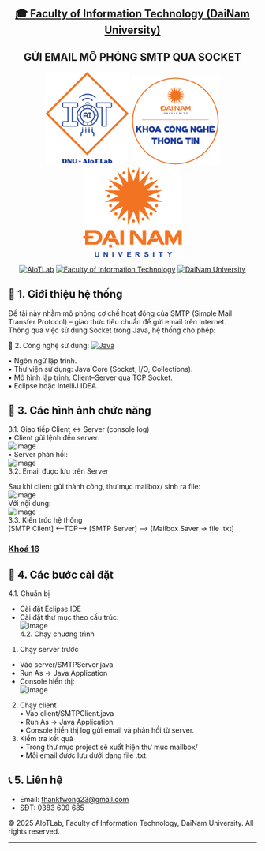 <h2 align="center">
    <a href="https://dainam.edu.vn/vi/khoa-cong-nghe-thong-tin">
    🎓 Faculty of Information Technology (DaiNam University)
    </a>
</h2>
<h2 align="center">
   GỬI EMAIL MÔ PHỎNG SMTP QUA SOCKET
</h2>
<div align="center">
    <p align="center">
        <img src="docs/aiotlab_logo.png" alt="AIoTLab Logo" width="170"/>
        <img src="docs/fitdnu_logo.png" alt="AIoTLab Logo" width="180"/>
        <img src="docs/dnu_logo.png" alt="DaiNam University Logo" width="200"/>
    </p>

[![AIoTLab](https://img.shields.io/badge/AIoTLab-green?style=for-the-badge)](https://www.facebook.com/DNUAIoTLab)
[![Faculty of Information Technology](https://img.shields.io/badge/Faculty%20of%20Information%20Technology-blue?style=for-the-badge)](https://dainam.edu.vn/vi/khoa-cong-nghe-thong-tin)
[![DaiNam University](https://img.shields.io/badge/DaiNam%20University-orange?style=for-the-badge)](https://dainam.edu.vn)

</div>

## 📖 1. Giới thiệu hệ thống <br>
Đề tài này nhằm mô phỏng cơ chế hoạt động của SMTP (Simple Mail Transfer Protocol) – giao thức tiêu chuẩn để gửi email trên Internet.<br>
Thông qua việc sử dụng Socket trong Java, hệ thống cho phép:<br>
 <p style=" • Một SMTP Server mô phỏng lắng nghe kết nối từ client.<br>
 • Một SMTP Client kết nối đến server và gửi email bằng các lệnh SMTP cơ bản: HELO, MAIL FROM, RCPT TO, DATA, QUIT.<br>
 • Server sau khi nhận email sẽ lưu lại vào thư mục mailbox/ dưới dạng file .txt để minh họa quá trình xử lý.><br>

👉 Mục tiêu:<br>
 • Giúp sinh viên hiểu rõ cơ chế truyền thông giữa client–server trong mô hình SMTP.<br>
 • Rèn luyện kỹ năng lập trình mạng với TCP Socket trong Java.<br>
 • Làm quen với cách triển khai một giao thức ứng dụng thực tế.<br>

## 🔧 2. Công nghệ sử dụng: [![Java](https://img.shields.io/badge/Java-007396?style=for-the-badge&logo=java&logoColor=white)](https://www.java.com/)
 • Ngôn ngữ lập trình.<br>
 • Thư viện sử dụng: Java Core (Socket, I/O, Collections).<br>
 • Mô hình lập trình: Client–Server qua TCP Socket.<br>
 • Eclipse hoặc IntelliJ IDEA.<br>
## 🚀 3. Các hình ảnh chức năng
3.1. Giao tiếp Client ↔ Server (console log)<br>
 • Client gửi lệnh đến server:<br>
 <img width="215" height="18" alt="image" src="https://github.com/user-attachments/assets/29ccb955-8d8e-47f0-879a-531219248664" /><br>
• Server phản hồi:<br>
<img width="136" height="18" alt="image" src="https://github.com/user-attachments/assets/5d4dc4b5-4d90-4b91-903b-78adcd803014" /><br>
3.2. Email được lưu trên Server<br>

Sau khi client gửi thành công, thư mục mailbox/ sinh ra file:<br>
<img width="167" height="23" alt="image" src="https://github.com/user-attachments/assets/80162433-2739-46c8-bbde-d57e46c2ba92" /><br>
Với nội dung: <br>
<img width="451" height="222" alt="image" src="https://github.com/user-attachments/assets/c24a0f85-0b40-4916-a66f-db982fd5513d" /><br>
3.3. Kiến trúc hệ thống <br>
[SMTP Client]  <--TCP-->  [SMTP Server]  -->  [Mailbox Saver -> file .txt] <br>


### [Khoá 16](./docs/projects/K16/README.md)

## 📝 4. Các bước cài đặt
4.1. Chuẩn bị <br>
- Cài đặt Eclipse IDE<br>
- Cài đặt thư mục theo cấu trúc:<br>
  <img width="216" height="167" alt="image" src="https://github.com/user-attachments/assets/1edc4596-ef4e-4157-a48a-41f29801d606" /> <br>
4.2. Chạy chương trình<br>
1. Chạy server trước<br>
 - Vào server/SMTPServer.java<br>
 - Run As → Java Application<br>
 - Console hiển thị: <br>
 <img width="463" height="18" alt="image" src="https://github.com/user-attachments/assets/9ebe92bc-c7c6-4485-ace4-b2b671305c93" /> <br>
 2. Chạy client<br>
 • Vào client/SMTPClient.java<br>
 • Run As → Java Application<br>
 • Console hiển thị log gửi email và phản hồi từ server.<br>
 3. Kiểm tra kết quả<br>
 • Trong thư mục project sẽ xuất hiện thư mục mailbox/<br>
 • Mỗi email được lưu dưới dạng file .txt.<br>


## 📞 5. Liên hệ
- Email: thankfwong23@gmail.com  
- SĐT: 0383 609 685 


© 2025 AIoTLab, Faculty of Information Technology, DaiNam University. All rights reserved.

---
